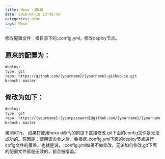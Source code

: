 ```yaml
---
title: Hexo -d报错
date: 2018-04-19 13:48:45
categories: Hexo
tags: Hexo
---
```

修改配置文件：根目录下的_config.yml，修改deploy节点。

## 原来的配置为：

``` bash
deploy:
type: git
repo: https://github.com/{yourname}/{yourname}.github.io.git
branch: master
```

## 修改为如下：

``` bash
deploy:
type: git
repo: https://{yourname}:{yourpassword}@github.com/{yourname}/{yourname}.github.io.git
branch: master
```
<!-- more -->

亲测可行。
如果在使用hexo d命令的前提下直接修改.git下面的config文件是无法成功的。原因是：使用该命令之后，会根据_config.yml下面的deploy节点进行cofig文件的覆盖。也就是说，_config.yml如果不做修改，无论如何修改.git下面的配置文件都是无效的，都会被覆盖。